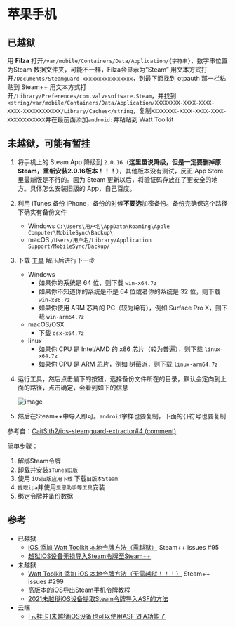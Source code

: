# 苹果手机

## 已越狱

用 **Filza** 打开`/var/mobile/Containers/Data/Application/{字符串}`，数字串位置为Steam 数据文件夹，可能不一样，Filza会显示为“Steam”
用文本方式打开`/Documents/Steamguard-xxxxxxxxxxxxxxxx`，到最下面找到 otpauth 那一栏粘贴到 Steam++
用文本方式打开`/Library/Preferences/com.valvesoftware.Steam`，并找到`<string/var/mobile/Containers/Data/Application/XXXXXXXX-XXXX-XXXX-XXXX-XXXXXXXXXXXX/Library/Caches</string`，复制`XXXXXXXX-XXXX-XXXX-XXXX-XXXXXXXXXXXX`并在最前面添加`android:`并粘贴到 Watt Toolkit

## 未越狱，可能有暂挂

1. 将手机上的 Steam App 降级到 `2.0.16`（**这里虽说降级，但是一定要删掉原Steam，重新安装2.0.16版本！！！**），其他版本没有测试，反正 App Store 里最新版是不行的。因为 Steam 更新以后，将验证码存放在了更安全的地方。具体怎么安装旧版的 App，自己百度。
2. 利用 iTunes 备份 iPhone，备份的时候**不要选**加密备份。备份完确保这个路径下确实有备份文件
   - Windows `C:\Users\用户名\AppData\Roaming\Apple Computer\MobileSync\Backup\`
   - macOS `/Users/用户名/Library/Application Support/MobileSync/Backup/`

3. 下载 [工具](https://github.com/AigioL/ios-steamguard-extractor/releases) 解压后进行下一步
   - Windows
     - 如果你的系统是 64 位，则下载 `win-x64.7z`
     - 如果你不知道你的系统是不是 64 位或者你的系统是 32 位，则下载 `win-x86.7z`
     - 如果你使用 ARM 芯片的 PC（较为稀有），例如 Surface Pro X，则下载 `win-arm64.7z`
   - macOS/OSX
     - 下载 `osx-x64.7z`
   - linux
     - 如果你 CPU 是 Intel/AMD 的 x86 芯片（较为普遍），则下载 `linux-x64.7z`
     - 如果你 CPU 是 ARM 芯片，例如 树莓派，则下载 `linux-arm64.7z`

4. 运行工具，然后点击最下的按钮，选择备份文件所在的目录，默认会定向到上面的路径，点击确定，会看到如下的信息

    ![image](https://user-images.githubusercontent.com/33802186/123431177-92b86e00-d5fb-11eb-92df-3dd8257d636f.png)
5. 然后在Steam++中导入即可。`android`字样也要复制，下面的`{}`符号也要复制

参考自：[CaitSith2/ios-steamguard-extractor#4 (comment)](https://github.com/CaitSith2/ios-steamguard-extractor/issues/4#issuecomment-817247572)

简单步骤：

   1. 解绑Steam令牌
   2. 卸载并安装`iTunes旧版`
   3. 使用 `iOS旧版应用下载` 下载`旧版本Steam`
   4. `提取ipa`并使用`爱思助手等工具`安装
   5. 绑定令牌并备份数据

## 参考

- 已越狱
  - [iOS 添加 Watt Toolkit 本地令牌方法（需越狱）](https://github.com/SteamTools-Team/SteamTools/issues/95) Steam++ issues #95
  - [越狱IOS设备无损导入Steam令牌至Steam++](https://keylol.com/t728973-1-1)
- 未越狱
  - [Watt Toolkit 添加 iOS 本地令牌方法（无需越狱！！！）](https://github.com/BeyondDimension/SteamTools/issues/299) Steam++ issues #299
  - [高版本的iOS导出Steam手机令牌教程](https://keylol.com/t696543-1-1)
  - [2021未越狱iOS设备提取Steam令牌导入ASF的方法](https://keylol.com/t703874-1-1)
- 云端
  - [\[云挂卡\]未越狱iOS设备也可以使用ASF 2FA功能了](https://keylol.com/t245711-1-1)
